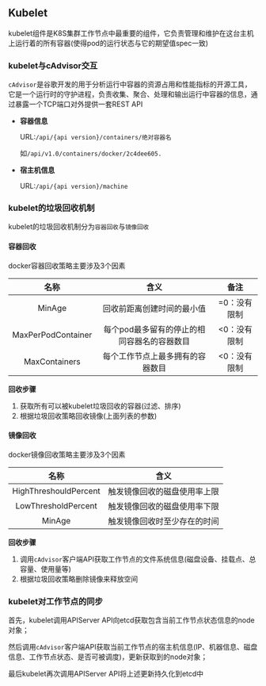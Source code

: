## Kubelet

kubelet组件是K8S集群工作节点中最重要的组件，它负责管理和维护在这台主机上运行着的所有容器(使得pod的运行状态与它的期望值spec一致)

### kubelet与cAdvisor交互

`cAdvisor`是谷歌开发的用于分析运行中容器的资源占用和性能指标的开源工具，它是一个运行时的守护进程，负责收集、聚合、处理和输出运行中容器的信息，通过暴露一个TCP端口对外提供一套REST API

- **容器信息**

  URL:`/api/{api version}/containers/绝对容器名`

  如`/api/v1.0/containers/docker/2c4dee605.`

- **宿主机信息**

  URL:`/api/{api version}/machine`

### kubelet的垃圾回收机制

kubelet的垃圾回收机制分为`容器回收`与`镜像回收`

#### 容器回收

docker容器回收策略主要涉及3个因素

|         名称         |           含义            |   备注    |
| :----------------: | :---------------------: | :-----: |
|       MinAge       |      回收前距离创建时间的最小值      | =0：没有限制 |
| MaxPerPodContainer | 每个pod最多留有的停止的相同容器名的容器数目 | <0：没有限制 |
|   MaxContainers    |    每个工作节点上最多拥有的容器数目     | <0：没有限制 |

**回收步骤**

1. 获取所有可以被kubelet垃圾回收的容器(过滤、排序)
2. 根据垃圾回收策略回收镜像(上面列表的参数)

#### 镜像回收

docker镜像回收策略主要涉及3个因素

|          名称           |       含义       |
| :-------------------: | :------------: |
| HighThreshouldPercent | 触发镜像回收的磁盘使用率上限 |
|  LowThresholdPercent  | 触发镜像回收的磁盘使用率下限 |
|        MinAge         | 触发镜像回收时至少存在的时间 |

**回收步骤**

1. 调用`cAdvisor`客户端API获取工作节点的文件系统信息(磁盘设备、挂载点、总容量、使用量等)
2. 根据垃圾回收策略删除镜像来释放空间

### kubelet对工作节点的同步

首先，kubelet调用APIServer API向etcd获取包含当前工作节点状态信息的node对象；

然后调用`cAdvisor`客户端API获取当前工作节点的宿主机信息(IP、机器信息、磁盘信息、工作节点状态、是否可被调度)，更新获取到的node对象；

最后kubelet再次调用APIServer API将上述更新持久化到etcd中
